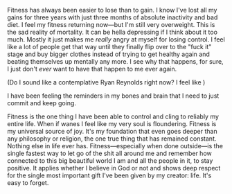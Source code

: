 Fitness has always been easier to lose than to gain. I know I've lost all my gains for three years with just three months of absolute inactivity and bad diet. I feel my fitness returning now—but I'm still very overweight. This is the sad reality of mortality. It can be hella depressing if I think about it too much. Mostly it just makes me *really* angry at myself for losing control. I feel like a lot of people get that way until they finally flip over to the "fuck it" stage and buy bigger clothes instead of trying to get healthy again and beating themselves up mentally any more. I see why that happens, for sure, I just don't *ever* want to have that happen to me ever again.

(Do I sound like a contemplative Ryan Reynolds right now? I feel like )

I have been feeling the reminders in my bones and brain that I need to just commit and keep going.

Fitness is the one thing I have been able to control and cling to reliably my entire life. When if wanes I feel like my very soul is floundering. Fitness is my universal source of joy. It's my foundation that even goes deeper than any philosophy or religion, the one true thing that has remained constant. Nothing else in life ever has. Fitness—especially when done outside—is the single fastest way to let go of the shit all around me and remember how connected to this big beautiful world I am and all the people in it, to stay positive. It applies whether I believe in God or not and shows deep respect for the single most important gift I've been given by my creator: life. It's easy to forget.


